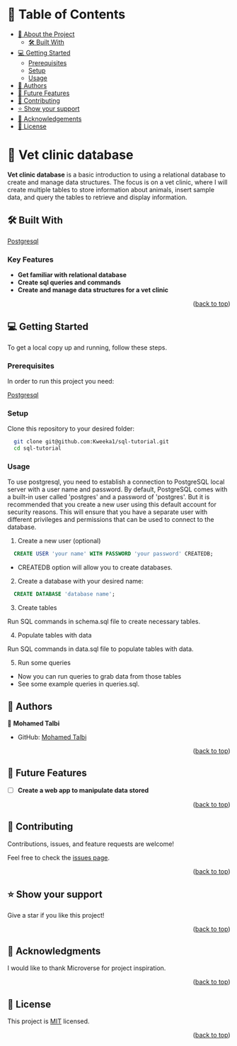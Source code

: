 <!-- TABLE OF CONTENTS -->

# 📗 Table of Contents

- [📖 About the Project](#about-project)
  - [🛠 Built With](#built-with)
- [💻 Getting Started](#getting-started)
  - [Prerequisites](#prerequisites)
  - [Setup](#setup)
  - [Usage](#usage)
- [👥 Authors](#authors)
- [🔭 Future Features](#future-features)
- [🤝 Contributing](#contributing)
- [⭐️ Show your support](#support)
- [🙏 Acknowledgements](#acknowledgements)
- [📝 License](#license)

<!-- PROJECT DESCRIPTION -->

# 📖 Vet clinic database <a name="about-project"></a>

**Vet clinic database** is a basic introduction to using a relational database to create and manage data structures. The focus is on a vet clinic, where I will create multiple tables to store information about animals, insert sample data, and query the tables to retrieve and display information.
## 🛠 Built With <a name="built-with"></a>

[Postgresql](https://www.postgresql.org/)

<!-- Features -->

### Key Features <a name="key-features"></a>

- **Get familiar with relational database**
- **Create sql queries and commands**
- **Create and manage data structures for a vet clinic**

<p align="right">(<a href="#readme-top">back to top</a>)</p>

<!-- GETTING STARTED -->

## 💻 Getting Started <a name="getting-started"></a>

To get a local copy up and running, follow these steps.

### Prerequisites

In order to run this project you need:

[Postgresql](https://www.postgresql.org/)

### Setup

Clone this repository to your desired folder:

```sh
  git clone git@github.com:Kweeka1/sql-tutorial.git
  cd sql-tutorial
```

### Usage

To use postgresql, you need to establish a connection to PostgreSQL local server with a user name and password.
By default, PostgreSQL comes with a built-in user called 'postgres' and a password of 'postgres'.
But it is recommended that you create a new user using this default account for security reasons. 
This will ensure that you have a separate user with different privileges and permissions that can be used to connect to the database.

1. Create a new user (optional)

```sql
  CREATE USER 'your name' WITH PASSWORD 'your password' CREATEDB;
```

- CREATEDB option will allow you to create databases.

2. Create a database with your desired name:

```sql
  CREATE DATABASE 'database name';
```

3. Create tables

Run SQL commands in schema.sql file to create necessary tables.

4. Populate tables with data

Run SQL commands in data.sql file to populate tables with data.

5. Run some queries

- Now you can run queries to grab data from those tables
- See some example queries in queries.sql.

<!-- AUTHORS -->

## 👥 Authors <a name="authors"></a>

👤 **Mohamed Talbi**

- GitHub: [Mohamed Talbi](https://github.com/Kweeka1)

<p align="right">(<a href="#readme-top">back to top</a>)</p>

<!-- FUTURE FEATURES -->

## 🔭 Future Features <a name="future-features"></a>

- [ ] **Create a web app to manipulate data stored**

<p align="right">(<a href="#readme-top">back to top</a>)</p>

<!-- CONTRIBUTING -->

## 🤝 Contributing <a name="contributing"></a>

Contributions, issues, and feature requests are welcome!

Feel free to check the [issues page](../../issues/).

<p align="right">(<a href="#readme-top">back to top</a>)</p>

<!-- SUPPORT -->

## ⭐️ Show your support <a name="support"></a>

Give a star if you like this project!

<p align="right">(<a href="#readme-top">back to top</a>)</p>

<!-- ACKNOWLEDGEMENTS -->

## 🙏 Acknowledgments <a name="acknowledgements"></a>

I would like to thank Microverse for project inspiration.

<p align="right">(<a href="#readme-top">back to top</a>)</p>

<!-- LICENSE -->

## 📝 License <a name="license"></a>

This project is [MIT](./LICENSE) licensed.

<p align="right">(<a href="#readme-top">back to top</a>)</p>

